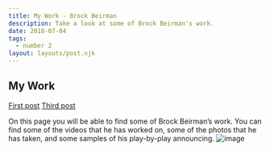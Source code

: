 ```yaml
---
title: My Work - Brock Beirman
description: Take a look at some of Brock Beirman's work.
date: 2018-07-04
tags:
  - number 2
layout: layouts/post.njk
---
```



## My Work

<a href="{{ '/posts/firstpost/' | url }}">First post</a>
<a href="{{ '/posts/thirdpost/' | url }}">Third post</a>

On this page you will be able to find some of Brock Beirman’s work. You can find some of the videos that he has worked on, some of the photos that he has taken, and some samples of his play-by-play announcing.  ![image](https://user-images.githubusercontent.com/102329274/165778761-3875f49e-4f33-417d-b721-cb3afa78832c.png)
